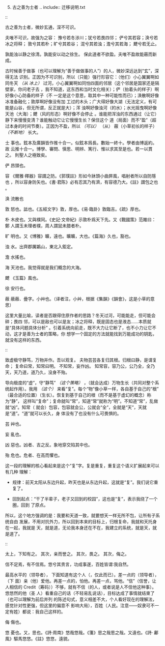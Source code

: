     
5. 古之善为士者
.. include:: 迁移说明.txt

::

  古之善为士者，微妙玄通，深不可识。

  夫唯不可识，故强为之容：
  豫兮若冬涉川；犹兮若畏四邻；
  俨兮其若容；涣兮若冰之将释；
  敦兮其若朴；旷兮其若谷；
  混兮其若浊；澹兮其若海；
  飉兮若无止。

  孰能浊以静之徐清。孰能安以动之徐生。
  保此道者不欲盈。夫唯不盈故能蔽而新成。

古时候善于做事（也可以理解为“善于做做事的人”）的人，微妙深远达到“玄”，深得无法
识别。正因为不可识别，所以（只能）强行形容它：（他们）小心翼翼啊如同冬天 *（从
冰上）* 过河，小心翼翼啊如同怕四面的邻居（这个邻居是国家还是隔壁家，你问老子去
，我不知道，这东西和当时文化相关）；俨（抬着头的样子）啊好像小心防备的样子（不
一定是这个意思，取其中一种可能性而已）；涣散啊好像冰准备融化；敦厚啊好像没有加
工过的木头；广大得好像大湖（无法定义，有可能是山谷，但无所谓，反正就是大）；浑
浊啊好像浊河（的水）；水光摇曳啊好像天池（大海）；飉（风的形态）啊好像不会停止
。谁能把浑浊的东西通过（让它）静下来慢慢变清？谁能触动它让它慢慢生长？保住这个
道（局面）而不“盈”（超过本身的时间节奏）。正因为不盈，所以 *（可以）* （从）
蔽（小草初长的样子） *（不断地）* 长大。

士
  事也。鉉本及廣韻皆作推十合一。似鉉本爲長。數始一終十。學者由博返約。故
  云推十合一。博學、審問、愼思、明辨、篤行、惟以求其至是也。若一以貫之。
  則聖人之極致矣。

俨
  昂頭也。

容
  《爾雅·釋器》容謂之防。《郭璞註》形如今牀頭小曲屛風，唱射者所以自防隱也
  ，所以容身防矢也。《書·君陈》必有忍其乃有濟，有容德乃大。《註》謂包之也
  。

涣
  流散也

敦
  怒也。詆也。《五經文字》敦，厚也。《易·臨卦》敦臨吉。《疏》厚也。

朴
  木皮也。又與樸同。《史記·文帝紀》示敦朴爲天下先。又《戰國策》范雎曰：鄭
  人謂玉未理者樸，周人謂鼠未腊者朴。

旷
  明也。又《博雅》曠，遠也。曠曠，大也。《篇海》久也，豁也。

浊
  水。出齊郡厲嬀山，東北入鉅定。

澹
  水搖也。

海
  天池也。我觉得就是我们概念的大海。

飉
  《玉篇》風也。

徐
  安行也。

蔽
  蔽蔽、曡字。小艸也。（译者注，小艸，根据《集韻》《韻會》，这是小草的意思）

这里大量比喻，读者是否跟得住原作者的思路？冬天过河，可能能走，但可能会碎；畏四
邻，可以是敌也可以是友；冰之将释，既是固态也是液态……本质就是“具体问题具体分析”
。引着系统向前走，既不大力让它断了，也不小力让它不动，这才是善为士者的策略，你
想学一个固定的方法就能找到万能成功的钥匙，就没有这样的东西。

::

  致虚极守静笃，万物并作。吾以观复。
  夫物芸芸各复归其根。归根曰静，是谓复命；
  复命曰常，知常曰明。
  不知常，妄作凶。
  知常容，容乃公，公乃全，全乃天，天乃道，道乃久，没身不殆。

导向极度的“虚”，守“静笃” *（这个策略）* ，（就会达成）万物生长（共同对整个系
统起作用）。我用 *（这个）* 来看“复”。每个“物”像小草一样，各自基于自己的“根”
（最合适的位置）（生长）。恢复到基于自己的根（而不是基于虚幻的概念）称为“静”，
这样叫“复命”；复命就叫“常”，知道“常”就称为“明”。不知道“常”，乱做就“凶”。知常（
就会）包容，包容就会公，公就会“全”，全就是“天”，天就是“道”。“道”就可以长久，身
体没有了也没有什么可畏惧的。

芸
  艸也。

妄
  亂也。

凶
  惡也。凶者、吉之反。象地穿交陷其中也。

殆
  危也。危者、在高而懼也。

这一段的理解的核心看起来是这个“复”字。复是重复，重复这个语义扩展起来可以有几种
理解：

* 规律：前天太阳从东边升起，昨天也是从东边升起，这就是“复”。我们说它重复了。

* 回到起点：“干了半辈子，老子又回到的校园”，这也是“复”，表示我绕了一个圈，回到
  了原点。

所以，这个地方强调的是：我要和天道一致，就要想天一样无所不包，让所有子系统自由
发展，不用对抗外力，所以回到本来的目标上，归根复命，我就和天托身在一起，我就是
天，就是道，无论我本身还在不在，我建立的系统，就是天，就是道了。

::

  太上，下知有之。
  其次，亲而誉之。
  其次，畏之。
  其次，侮之。
  
  信不足焉，有不信焉。悠兮其贵言，功成事遂，百姓皆谓∶我自然。

最高水平的（领导者）， 下面知道有这个人（，仅此而已）。差一点的（领导者），（下
面）亲（他）爱他。再差一点的，怕他。再差一点，骂他。“信”（信誉，让人相信的
Credit（筹码））不够，就有不信（的人，或者说是人不信他这种事）。悠悠然的他（圣
人）看重自己的话（不轻易乱说话），目标达成了事情就结束了（也可以理解为前后并列
的陈述句式，意义相差不大，个人看好现在的理解法，感觉针对性更强，但这里的偏意不
影响大局），百姓（人民。注意——奴隶可不一定有姓）都说：我自己这样的。

侮
  傷也。

悠
  憂也。又，思也。《詩·周南》悠哉悠哉。《箋》思之哉思之哉。又遠也。《詩·
  鄘風》驅馬悠悠。《註》悠悠，遠貌。 
